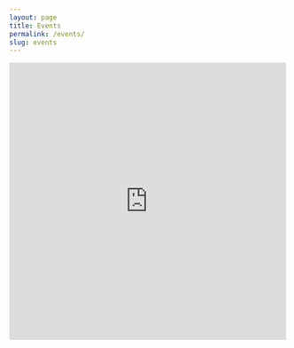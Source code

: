 ```yaml
---
layout: page
title: Events 
permalink: /events/
slug: events
---
```

<iframe src="https://calendar.google.com/calendar/embed?title=Montavilla%20Events&amp;height=500&amp;wkst=1&amp;bgcolor=%23ffffff&amp;ctz=America%2FLos_Angeles" style="border-width:0" width="500" height="500" frameborder="0" scrolling="no"></iframe>

